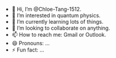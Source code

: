 - 👋 Hi, I’m @Chloe-Tang-1512.
- 👀 I’m interested in quantum physics.
- 🌱 I’m currently learning lots of things.
- 💞️ I’m looking to collaborate on anything.
- 📫 How to reach me: Gmail or Outlook.
- 😄 Pronouns: ...
- ⚡ Fun fact: ...

<!---
Chloe-Tang-1512/Chloe-Tang-1512 is a ✨ special ✨ repository because its `README.md` (this file) appears on your GitHub profile.
You can click the Preview link to take a look at your changes.
--->
